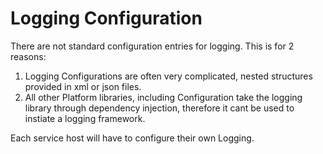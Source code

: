 ﻿# Logging Configuration
There are not standard configuration entries for logging. 
This is for 2 reasons:
1. Logging Configurations are often very complicated, nested structures provided in xml or json files.
2. All other Platform libraries, including Configuration take the logging library through dependency injection, 
therefore it cant be used to instiate a logging framework.

Each service host will have to configure their own Logging. 
